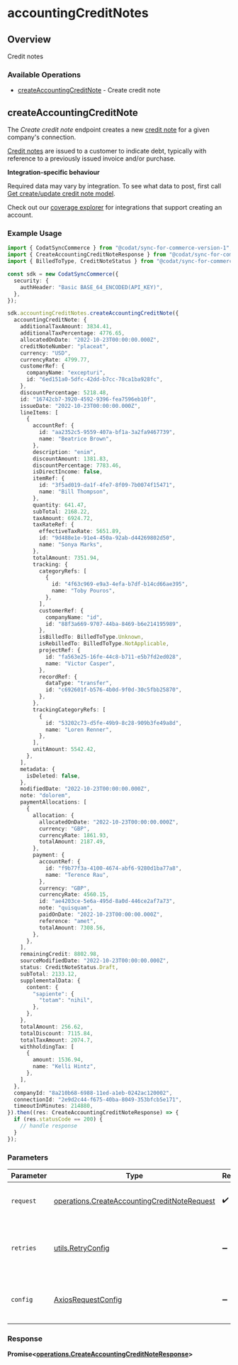 # accountingCreditNotes

## Overview

Credit notes

### Available Operations

* [createAccountingCreditNote](#createaccountingcreditnote) - Create credit note

## createAccountingCreditNote

The *Create credit note* endpoint creates a new [credit note](https://docs.codat.io/accounting-api#/schemas/CreditNote) for a given company's connection.

[Credit notes](https://docs.codat.io/accounting-api#/schemas/CreditNote) are issued to a customer to indicate debt, typically with reference to a previously issued invoice and/or purchase.

**Integration-specific behaviour**

Required data may vary by integration. To see what data to post, first call [Get create/update credit note model](https://docs.codat.io/accounting-api#/operations/get-create-update-creditNotes-model).

Check out our [coverage explorer](https://knowledge.codat.io/supported-features/accounting?view=tab-by-data-type&dataType=creditNotes) for integrations that support creating an account.


### Example Usage

```typescript
import { CodatSyncCommerce } from "@codat/sync-for-commerce-version-1";
import { CreateAccountingCreditNoteResponse } from "@codat/sync-for-commerce-version-1/dist/sdk/models/operations";
import { BilledToType, CreditNoteStatus } from "@codat/sync-for-commerce-version-1/dist/sdk/models/shared";

const sdk = new CodatSyncCommerce({
  security: {
    authHeader: "Basic BASE_64_ENCODED(API_KEY)",
  },
});

sdk.accountingCreditNotes.createAccountingCreditNote({
  accountingCreditNote: {
    additionalTaxAmount: 3834.41,
    additionalTaxPercentage: 4776.65,
    allocatedOnDate: "2022-10-23T00:00:00.000Z",
    creditNoteNumber: "placeat",
    currency: "USD",
    currencyRate: 4799.77,
    customerRef: {
      companyName: "excepturi",
      id: "6ed151a0-5dfc-42dd-b7cc-78ca1ba928fc",
    },
    discountPercentage: 5218.48,
    id: "16742cb7-3920-4592-9396-fea7596eb10f",
    issueDate: "2022-10-23T00:00:00.000Z",
    lineItems: [
      {
        accountRef: {
          id: "aa2352c5-9559-407a-bf1a-3a2fa9467739",
          name: "Beatrice Brown",
        },
        description: "enim",
        discountAmount: 1381.83,
        discountPercentage: 7783.46,
        isDirectIncome: false,
        itemRef: {
          id: "3f5ad019-da1f-4fe7-8f09-7b0074f15471",
          name: "Bill Thompson",
        },
        quantity: 641.47,
        subTotal: 2168.22,
        taxAmount: 6924.72,
        taxRateRef: {
          effectiveTaxRate: 5651.89,
          id: "9d488e1e-91e4-450a-92ab-d44269802d50",
          name: "Sonya Marks",
        },
        totalAmount: 7351.94,
        tracking: {
          categoryRefs: [
            {
              id: "4f63c969-e9a3-4efa-b7df-b14cd66ae395",
              name: "Toby Pouros",
            },
          ],
          customerRef: {
            companyName: "id",
            id: "88f3a669-9707-44ba-8469-b6e214195989",
          },
          isBilledTo: BilledToType.Unknown,
          isRebilledTo: BilledToType.NotApplicable,
          projectRef: {
            id: "fa563e25-16fe-44c8-b711-e5b7fd2ed028",
            name: "Victor Casper",
          },
          recordRef: {
            dataType: "transfer",
            id: "c692601f-b576-4b0d-9f0d-30c5fbb25870",
          },
        },
        trackingCategoryRefs: [
          {
            id: "53202c73-d5fe-49b9-8c28-909b3fe49a8d",
            name: "Loren Renner",
          },
        ],
        unitAmount: 5542.42,
      },
    ],
    metadata: {
      isDeleted: false,
    },
    modifiedDate: "2022-10-23T00:00:00.000Z",
    note: "dolorem",
    paymentAllocations: [
      {
        allocation: {
          allocatedOnDate: "2022-10-23T00:00:00.000Z",
          currency: "GBP",
          currencyRate: 1861.93,
          totalAmount: 2187.49,
        },
        payment: {
          accountRef: {
            id: "f9b77f3a-4100-4674-abf6-9280d1ba77a8",
            name: "Terence Rau",
          },
          currency: "GBP",
          currencyRate: 4560.15,
          id: "ae4203ce-5e6a-495d-8a0d-446ce2af7a73",
          note: "quisquam",
          paidOnDate: "2022-10-23T00:00:00.000Z",
          reference: "amet",
          totalAmount: 7308.56,
        },
      },
    ],
    remainingCredit: 8802.98,
    sourceModifiedDate: "2022-10-23T00:00:00.000Z",
    status: CreditNoteStatus.Draft,
    subTotal: 2133.12,
    supplementalData: {
      content: {
        "sapiente": {
          "totam": "nihil",
        },
      },
    },
    totalAmount: 256.62,
    totalDiscount: 7115.84,
    totalTaxAmount: 2074.7,
    withholdingTax: [
      {
        amount: 1536.94,
        name: "Kelli Hintz",
      },
    ],
  },
  companyId: "8a210b68-6988-11ed-a1eb-0242ac120002",
  connectionId: "2e9d2c44-f675-40ba-8049-353bfcb5e171",
  timeoutInMinutes: 214880,
}).then((res: CreateAccountingCreditNoteResponse) => {
  if (res.statusCode == 200) {
    // handle response
  }
});
```

### Parameters

| Parameter                                                                                                    | Type                                                                                                         | Required                                                                                                     | Description                                                                                                  |
| ------------------------------------------------------------------------------------------------------------ | ------------------------------------------------------------------------------------------------------------ | ------------------------------------------------------------------------------------------------------------ | ------------------------------------------------------------------------------------------------------------ |
| `request`                                                                                                    | [operations.CreateAccountingCreditNoteRequest](../../models/operations/createaccountingcreditnoterequest.md) | :heavy_check_mark:                                                                                           | The request object to use for the request.                                                                   |
| `retries`                                                                                                    | [utils.RetryConfig](../../models/utils/retryconfig.md)                                                       | :heavy_minus_sign:                                                                                           | Configuration to override the default retry behavior of the client.                                          |
| `config`                                                                                                     | [AxiosRequestConfig](https://axios-http.com/docs/req_config)                                                 | :heavy_minus_sign:                                                                                           | Available config options for making requests.                                                                |


### Response

**Promise<[operations.CreateAccountingCreditNoteResponse](../../models/operations/createaccountingcreditnoteresponse.md)>**

